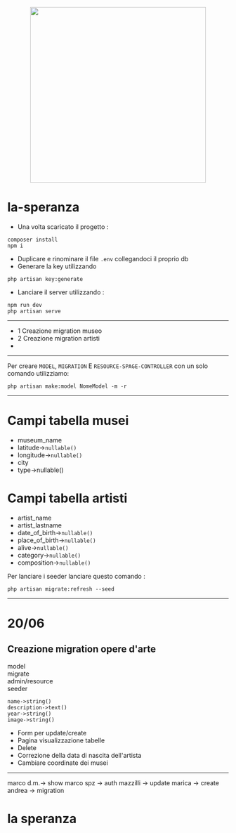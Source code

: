 <p align="center"><a href="https://laravel.com" target="_blank"><img src="https://raw.githubusercontent.com/laravel/art/master/logo-lockup/5%20SVG/2%20CMYK/1%20Full%20Color/laravel-logolockup-cmyk-red.svg" width="400"></a></p>

# la-speranza
- Una volta scaricato il progetto : 
```
composer install
npm i
```
- Duplicare e rinominare il file `.env` collegandoci il proprio db
- Generare la key utilizzando 
```
php artisan key:generate
```
- Lanciare il server utilizzando : 
```
npm run dev
php artisan serve
```
---

- 1 Creazione migration museo 
- 2 Creazione migration artisti
- 

---
Per creare `MODEL`,  `MIGRATION` E `RESOURCE-SPAGE-CONTROLLER`  con un solo comando utilizziamo:
```
php artisan make:model NomeModel -m -r
```
---
# Campi tabella musei
- museum_name
- latitude->`nullable()`
- longitude->`nullable()`
- city
- type->nullable()

# Campi tabella artisti 
- artist_name
- artist_lastname
- date_of_birth->`nullable()`
- place_of_birth->`nullable()`
- alive->`nullable()`
- category->`nullable()`
- composition->`nullable()`

Per lanciare i seeder lanciare questo comando : 
```
php artisan migrate:refresh --seed
```
---
# 20/06
 ## Creazione migration opere d'arte
model     
migrate  
admin/resource  
seeder  
```
name->string()
description->text()
year->string()
image->string()
```
- Form per update/create
- Pagina visualizzazione tabelle
- Delete 
- Correzione della data di nascita dell'artista
- Cambiare coordinate dei musei 
---
marco d.m.-> show 
marco spz -> auth 
mazzilli -> update
marica -> create
andrea -> migration

# la speranza
